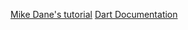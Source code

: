 [Mike Dane's tutorial](https://www.youtube.com/watch?v=5xlVP04905w)
[Dart Documentation](https://dart.dev/guides)
